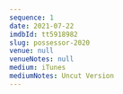 ```yaml
---
sequence: 1
date: 2021-07-22
imdbId: tt5918982
slug: possessor-2020
venue: null
venueNotes: null
medium: iTunes
mediumNotes: Uncut Version
---
```



